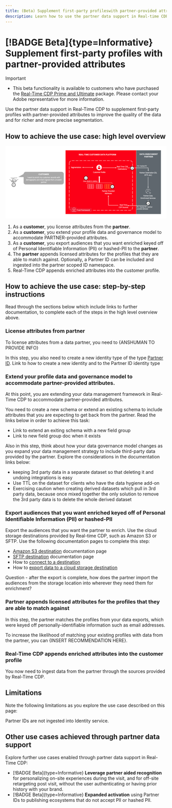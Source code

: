 ```yaml
---
title: (Beta) Supplement first-party profileswith partner-provided attributes
description: Learn how to use the partner data support in Real-time CDP to supplement your own first-party profiles
---
```

# [!BADGE Beta]{type=Informative} Supplement first-party profiles with partner-provided attributes

>[!IMPORTANT]
>
>* This beta functionality is available to customers who have purchased the [Real-Time CDP Prime and Ultimate](https://helpx.adobe.com/legal/product-descriptions/real-time-customer-data-platform.html) package. Please contact your Adobe representative for more information. 

Use the partner data support in Real-Time CDP to supplement first-party profiles with partner-provided attributes to improve the quality of the data and for richer and more precise segmentation.

<!--

See also https://adobe-my.sharepoint.com/personal/giurgiu_adobe_com/_layouts/15/stream.aspx?id=%2Fpersonal%2Fgiurgiu%5Fadobe%5Fcom%2FDocuments%2FRecordings%2FPartner%20data%20in%20RTCDP%20%2D%20documentation%20for%20beta%2D20230516%5F133209%2DMeeting%20Recording%2Emp4&ga=1 at around 8 minutes in. 

-->

## How to achieve the use case: high level overview

![Prospecting use case high-level visual overview.](/help/rtcdp/assets/partner-data/enrichment-use-case-overview.png)

1. As a **customer**, you license attributes from the **partner**.
2. As a **customer**, you extend your profile data and governance model to accommodate PARTNER-provided attributes.
3. As a **customer**, you export audiences that you want enriched keyed off of Personal Identifiable Information (PII) or hashed-PII to the **partner**.
4. The **partner** appends licensed attributes for the profiles that they are able to match against. Optionally, a Partner ID can be included and ingested into the partner scoped ID namespace.
5. Real-Time CDP appends enriched attributes into the customer profile.
 
## How to achieve the use case: step-by-step instructions

Read through the sections below which include links to further documentation, to complete each of the steps in the high level overview above.

### License attributes from partner

To license attributes from a data partner, you need to {ANSHUMAN TO PROVIDE INFO}

In this step, you also need to create a new identity type of the type [Partner ID](/help/identity-service/namespaces.md). Link to how to create a new identity and to the Partner ID identity type

### Extend your profile data and governance model to accommodate partner-provided attributes.

At this point, you are extending your data management framework in Real-Time CDP to accommodate partner-provided attributes. 

You need to create a new schema or extend an existing schema to include attributes that you are expecting to get back from the partner. Read the links below in order to achieve this task:

* Link to extend an exiting schema with a new field group
* Link to new field group doc when it exists

Also in this step, think about how your data governance model changes as you expand your data management strategy to include third-party data provided by the partner. Explore the considerations in the documentation links below: 

* keeping 3rd party data in a separate dataset so that deleting it and undoing integrations is easy
* Use TTL on the dataset for clients who have the data hygiene add-on
* Exercising caution when creating derived datasets which pull in 3rd party data, because once mixed together the only solution to remove the 3rd party data is to delete the whole derived dataset

### Export audiences that you want enriched keyed off of Personal Identifiable Information (PII) or hashed-PII

Export the audiences that you want the partner to enrich. Use the cloud storage destinations provided by Real-time CDP, such as Amazon S3 or SFTP. Use the following documentation pages to complete this step: 

* [Amazon S3 destination](/help/destinations/catalog/cloud-storage/amazon-s3.md) documentation page
* [SFTP destination](/help/destinations/catalog/cloud-storage/sftp.md) documentation page
* How to [connect to a destination](/help/destinations/ui/connect-destination.md)
* How to [export data to a cloud storage destination](/help/destinations/ui/activate-batch-profile-destinations.md)

Question - after the export is complete, how does the partner import the audiences from the storage location into wherever they need them for enrichment?

### Partner appends licensed attributes for the profiles that they are able to match against

In this step, the partner matches the profiles from your data exports, which were keyed off personally-identifiable information such as email addresses. 

To increase the likelihood of matching your existing profiles with data from the partner, you can {INSERT RECOMMENDATION HERE}.

### Real-Time CDP appends enriched attributes into the customer profile

You now need to ingest data from the partner through the sources provided by Real-Time CDP. 

## Limitations

Note the following limitations as you explore the use case described on this page:

Partner IDs are not ingested into Identity service. 

## Other use cases achieved through partner data support

Explore further use cases enabled through partner data support in Real-Time CDP:

* [!BADGE Beta]{type=Informative} **Leverage partner aided recognition** for personalizing on-site experiences during the visit, and for off-site retargeting post visit, without the user authenticating or having prior history with your brand.
* [!BADGE Beta]{type=Informative} **Expanded activation** using Partner IDs to publishing ecosystems that do not accept PII or hashed PII.


